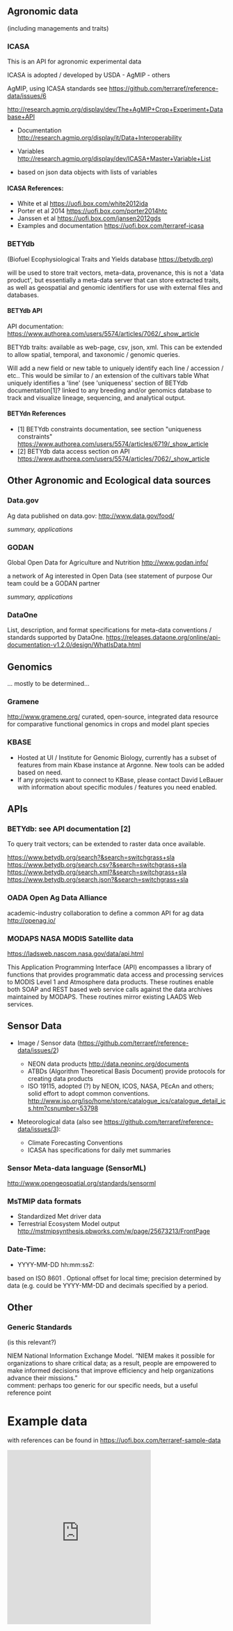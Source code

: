 

## Agronomic data

(including managements and traits)

### ICASA 

This is an API for agronomic experimental data

ICASA is adopted / developed by USDA - AgMIP - others 

AgMIP, using ICASA standards
see https://github.com/terraref/reference-data/issues/6

http://research.agmip.org/display/dev/The+AgMIP+Crop+Experiment+Database+API

* Documentation http://research.agmip.org/display/it/Data+Interoperability
* Variables http://research.agmip.org/display/dev/ICASA+Master+Variable+List


* based on json data objects with lists of variables



#### ICASA References:

* White et al https://uofi.box.com/white2012ida
* Porter et al 2014 https://uofi.box.com/porter2014htc
* Janssen et al https://uofi.box.com/jansen2012gds
* Examples and documentation https://uofi.box.com/terraref-icasa 

### BETYdb 

(Biofuel Ecophysiological Traits and Yields database https://betydb.org)

will be used to store trait vectors, meta-data, provenance, this is not a 'data product', but essentially a meta-data server that can store extracted traits, as well as geospatial and genomic identifiers for use with external files and databases.

#### BETYdb API

API documentation: https://www.authorea.com/users/5574/articles/7062/_show_article

BETYdb traits: available as web-page, csv, json, xml. This can be extended to allow spatial, temporal, and taxonomic / genomic queries.

Will add a new field or new table to uniquely identify each line / accession / etc.. This would be similar to / an extension of the cultivars table What uniquely identifies a 'line' (see 'uniqueness' section of BETYdb documentation[1]? linked to any breeding and/or genomics database to track and visualize lineage, sequencing, and analytical output. 

#### BETYdn References

* [1] BETYdb constraints documentation, see section "uniqueness constraints"  https://www.authorea.com/users/5574/articles/6719/_show_article
* [2] BETYdb data access section on API https://www.authorea.com/users/5574/articles/7062/_show_article

## Other Agronomic and Ecological data sources

### Data.gov

Ag data published on data.gov: http://www.data.gov/food/

_summary, applications_

### GODAN

Global Open Data for Agriculture and Nutrition  http://www.godan.info/

a network of Ag interested in Open Data (see statement of purpose
Our team could be a GODAN partner

_summary, applications_

### DataOne

List, description, and format specifications for meta-data conventions / standards supported by DataOne. 
https://releases.dataone.org/online/api-documentation-v1.2.0/design/WhatIsData.html

## Genomics

... mostly to be determined...

### Gramene

http://www.gramene.org/
curated, open-source, integrated data resource for comparative functional genomics in crops and model plant species


### KBASE

* Hosted at UI / Institute for Genomic Biology, currently has a subset of features from main Kbase instance at Argonne. New tools can be added based on need.
* If any projects want to connect to KBase, please contact David LeBauer with information about specific modules / features you need enabled.

## APIs

### BETYdb: see API documentation [2] 

To query trait vectors; can be extended to raster data once available. 

https://www.betydb.org/search?&search=switchgrass+sla
https://www.betydb.org/search.csv?&search=switchgrass+sla
https://www.betydb.org/search.xml?&search=switchgrass+sla
https://www.betydb.org/search.json?&search=switchgrass+sla


### OADA Open Ag Data Alliance
academic-industry collaboration to define a common API for ag data
 http://openag.io/

### MODAPS NASA MODIS Satellite data 

https://ladsweb.nascom.nasa.gov/data/api.html

This Application Programming Interface (API) encompasses a library of functions that provides programmatic data access and processing services to MODIS Level 1 and Atmosphere data products. These routines enable both SOAP and REST based web service calls against the data archives maintained by MODAPS. These routines mirror existing LAADS Web services.


## Sensor Data

* Image / Sensor data (https://github.com/terraref/reference-data/issues/2)
  * NEON data products http://data.neoninc.org/documents
  * ATBDs (Algorithm Theoretical Basis Document) provide protocols for creating data products
  * ISO 19115, adopted (?) by NEON, ICOS, NASA, PEcAn and others; solid effort to adopt common conventions. http://www.iso.org/iso/home/store/catalogue_ics/catalogue_detail_ics.htm?csnumber=53798

* Meteorological data (also see https://github.com/terraref/reference-data/issues/3):
  * Climate Forecasting Conventions
  * ICASA has specifications for daily met summaries


### Sensor Meta-data language (SensorML)

http://www.opengeospatial.org/standards/sensorml


### MsTMIP data formats

* Standardized Met driver data
* Terrestrial Ecosystem Model output http://mstmipsynthesis.pbworks.com/w/page/25673213/FrontPage


### Date-Time: 

* YYYY-MM-DD hh:mm:ssZ: 

based on ISO 8601 . Optional offset for local time; precision determined by data (e.g. could be YYYY-MM-DD and decimals specified by a period.

## Other

### Generic Standards

(is this relevant?)

NIEM National Information Exchange Model. “NIEM makes it possible for organizations to share critical data; as a result, people are empowered to make informed decisions that improve efficiency and help organizations advance their missions.”  
comment: perhaps too generic for our specific needs, but a useful reference point



# Example data 

with references can be found in https://uofi.box.com/terraref-sample-data
<iframe src="https://app.box.com/embed_widget/s/kuscr34y5halh4jome84z1z8txgh285y?view=list&sort=date&direction=ASC&theme=gray" width="330" height="400" frameborder="0"allowfullscreen webkitallowfullscreen msallowfullscreen></iframe>

